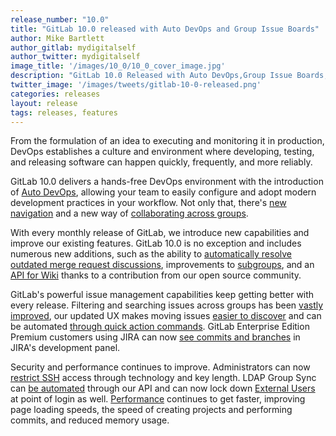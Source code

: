```yaml
---
release_number: "10.0"
title: "GitLab 10.0 released with Auto DevOps and Group Issue Boards"
author: Mike Bartlett
author_gitlab: mydigitalself
author_twitter: mydigitalself
image_title: '/images/10_0/10_0_cover_image.jpg'
description: "GitLab 10.0 Released with Auto DevOps,Group Issue Boards, New Navigation, and much more!"
twitter_image: '/images/tweets/gitlab-10-0-released.png'
categories: releases
layout: release
tags: releases, features
---
```


From the formulation of an idea to executing and monitoring it in production, DevOps establishes
a culture and environment where developing, testing, and releasing software can happen quickly, frequently,
and more reliably.

GitLab 10.0 delivers a hands-free
DevOps environment with the introduction of [Auto DevOps](#auto-devops), allowing your team to easily configure and adopt
modern development practices in your workflow. Not only that, there's [new navigation](#new-user-experience) and a new way of [collaborating across groups](#group-issue-boards).

<!-- more -->

With every monthly release of GitLab, we introduce new capabilities and improve our existing features. GitLab 10.0 is no exception and includes numerous new additions, such as the ability to [automatically resolve outdated merge request discussions](#automatically-resolve-outdated-mr-discussions), improvements to [subgroups](https://docs.gitlab.com/ee/user/group/subgroups/index.html), and an [API for Wiki](#api-support-for-wikis) thanks to a contribution from our open source community.

GitLab's powerful issue management capabilities keep getting better with every release. Filtering and searching issues across groups has been [vastly improved](#group-merge-requests-search-and-filter-bar), our updated UX makes moving issues [easier to discover](#move-issues-from-the-sidebar) and can be automated [through quick action commands](#move-issue-quick-action). GitLab Enterprise Edition Premium customers using JIRA can now [see commits and branches](#access-gitlab-commits-and-branches-in-jira-development-panel) in JIRA's development panel.

Security and performance continues to improve. Administrators can now [restrict SSH](#ssh-key-length-restrictions) access through technology and key length. LDAP Group Sync can [be automated](#ldap-group-sync-api) through our API and can now lock down [External Users](#ldap-group-sync-improvements-for-external-users) at point of login as well. [Performance](#performance-improvements) continues to get faster, improving page loading speeds, the speed of creating projects and performing commits, and reduced memory usage.

<style>
  .blog.article .author,
  .blog.article .author a,
  .blog.article .date,
  .blog.article .date a,
  .blog.article .author-twitter i,
  .blog.article .author-gitlab i {
    color: white;
    text-shadow: 2px 2px 5px rgba(0,0,0,.7);
  }
</style>
